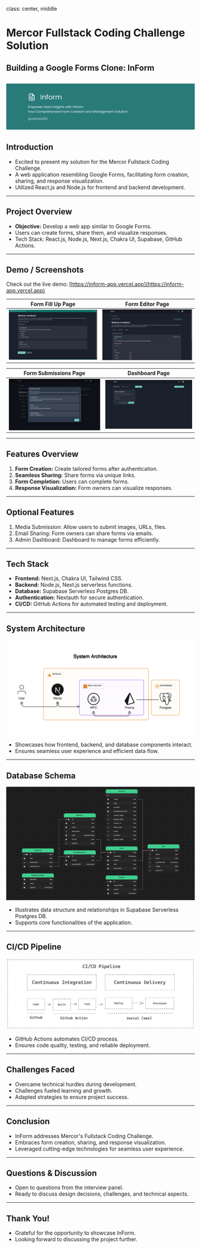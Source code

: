 class: center, middle

# Mercor Fullstack Coding Challenge Solution

## Building a Google Forms Clone: InForm

## ![InForm Poster](./public/diagrams/poster.png)

## Introduction

- Excited to present my solution for the Mercor Fullstack Coding Challenge.
- A web application resembling Google Forms, facilitating form creation, sharing, and response visualization.
- Utilized React.js and Node.js for frontend and backend development.

---

## Project Overview

- **Objective:** Develop a web app similar to Google Forms.
- Users can create forms, share them, and visualize responses.
- Tech Stack: React.js, Node.js, Next.js, Chakra UI, Supabase, GitHub Actions.

---

## Demo / Screenshots

Check out the live demo: [https://inform-app.vercel.app](https://inform-app.vercel.app)

|                    Form Fill Up Page                     |                    Form Editor Page                    |
| :------------------------------------------------------: | :----------------------------------------------------: |
| ![Form Fill Up Page](./public/diagrams/FillFormPage.png) | ![Form Editor Page](./public/diagrams/FormManager.png) |

|                    Form Submissions Page                    |                   Dashboard Page                   |
| :---------------------------------------------------------: | :------------------------------------------------: |
| ![Form Submissions Page](./public/diagrams/Submissions.png) | ![Dashboard Page](./public/diagrams/dashboard.png) |

<!-- Include screenshots and GIFs for live demo -->
<!-- Make sure to visually present form creation, sharing, response visualization, and optional features -->

---

## Features Overview

1. **Form Creation:** Create tailored forms after authentication.
2. **Seamless Sharing:** Share forms via unique links.
3. **Form Completion:** Users can complete forms.
4. **Response Visualization:** Form owners can visualize responses.

---

## Optional Features

1. Media Submission: Allow users to submit images, URLs, files.
2. Email Sharing: Form owners can share forms via emails.
3. Admin Dashboard: Dashboard to manage forms efficiently.

---

## Tech Stack

- **Frontend:** Next.js, Chakra UI, Tailwind CSS.
- **Backend:** Node.js, Next.js serverless functions.
- **Database:** Supabase Serverless Postgres DB.
- **Authentication:** Nextauth for secure authentication.
- **CI/CD:** GitHub Actions for automated testing and deployment.

---

## System Architecture

![System Architecture](./public/diagrams/system-arch.png)

- Showcases how frontend, backend, and database components interact.
- Ensures seamless user experience and efficient data flow.

---

## Database Schema

![Database Schema](./public/diagrams/db-schema.png)

- Illustrates data structure and relationships in Supabase Serverless Postgres DB.
- Supports core functionalities of the application.

---

## CI/CD Pipeline

![CI/CD Pipeline](./public/diagrams/ci-cd.png)

- GitHub Actions automates CI/CD process.
- Ensures code quality, testing, and reliable deployment.

---

## Challenges Faced

- Overcame technical hurdles during development.
- Challenges fueled learning and growth.
- Adapted strategies to ensure project success.

---

## Conclusion

- InForm addresses Mercor's Fullstack Coding Challenge.
- Embraces form creation, sharing, and response visualization.
- Leveraged cutting-edge technologies for seamless user experience.

---

## Questions & Discussion

- Open to questions from the interview panel.
- Ready to discuss design decisions, challenges, and technical aspects.

---

## Thank You!

- Grateful for the opportunity to showcase InForm.
- Looking forward to discussing the project further.
